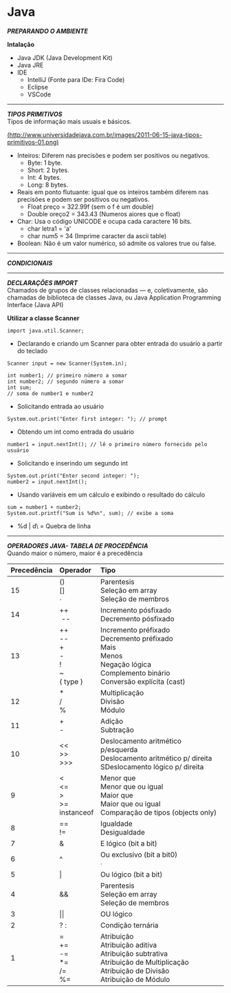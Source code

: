 # Java

***PREPARANDO O AMBIENTE***

**Intalação**
- Java JDK (Java Development Kit)
- Java JRE
- IDE
  - IntelliJ (Fonte para IDe: Fira Code)
  - Eclipse
  - VSCode

---
***TIPOS PRIMITIVOS*** <br>
Tipos de informação mais usuais e básicos.

[(http://www.universidadejava.com.br/images/2011-06-15-java-tipos-primitivos-01.png)](http://www.universidadejava.com.br/images/2011-06-15-java-tipos-primitivos-01.png)

- Inteiros: Diferem nas precisões e podem ser positivos ou negativos. 
  - Byte: 1 byte. 
  - Short: 2 bytes. 
  - Int: 4 bytes.
  - Long: 8 bytes.  
- Reais em ponto flutuante: igual que os inteiros também diferem nas precisões e podem ser positivos ou negativos. 
  - Float preço = 322.99f (sem o f é um double)
  - Double oreço2 = 343.43 (Numeros aiores que o float)
- Char: Usa o código UNICODE e ocupa cada caractere 16 bits.
  - char letra1 = 'a'
  - char num5 = 34 (Imprime caracter da ascii table) 
- Boolean: Não é um valor numérico, só admite os valores true ou false. 

---
***CONDICIONAIS*** <br>


---
***DECLARAÇÕES IMPORT*** <br>
Chamados de grupos de classes relacionadas — e, coletivamente, são chamadas de
biblioteca de classes Java, ou Java Application Programming Interface (Java API)

**Utilizar a classe Scanner**
```
import java.util.Scanner;
```
- Declarando e criando um Scanner para obter entrada do usuário a partir do teclado
```
Scanner input = new Scanner(System.in);

int number1; // primeiro número a somar
int number2; // segundo número a somar
int sum;
// soma de number1 e number2
```
- Solicitando entrada ao usuário
```
System.out.print("Enter first integer: "); // prompt
```
- Obtendo um int como entrada do usuário
```
number1 = input.nextInt(); // lê o primeiro número fornecido pelo usuário
```
- Solicitando e inserindo um segundo int
```
System.out.print("Enter second integer: ");
number2 = input.nextInt();
```
- Usando variáveis em um cálculo e exibindo o resultado do cálculo
```
sum = number1 + number2;
System.out.printf("Sum is %d%n", sum); // exibe a soma
```
- %d | d\ = Quebra de linha

---
***OPERADORES JAVA- TABELA DE PROCEDÊNCIA*** <br>
Quando maior o número, maior é a precedência

| Precedência |  Operador            | Tipo            |
| :---        | :---                 | :---            |
| 15          | ()<br> []<br> ∙      | Parentesis<br> Seleção em array<br> Seleção de membros |
| 14          | ++<br>­­­ --            | Incremento pós­fixado<br> Decremento pós­fixado |
| 13          | ++<br> --<br> +<br> -<br> ­!<br> ~<br> ( type ) | Incremento pré­fixado<br> Decremento pré­fixado<br> Mais<br> Menos<br> Negação lógica<br> Complemento binário<br> Conversão explícita (cast) |
| 12          | *<br> /<br>%         | Multiplicação<br> Divisão<br> Módulo |
| 11          | +<br> ­-              | Adição<br> Subtração |
| 10          | <<<br> >><br> >>>    | Deslocamento aritmético p/esquerda<br> Deslocamento aritmético p/ direita<br> SDeslocamento lógico p/ direita |
| 9           | <<br> <=<br> ><br> >=<br> instanceof | Menor que<br> Menor que ou igual<br> Maior que<br> Maior que ou igual<br> Comparação de tipos (objects only)|
| 8           | ==<br> !=          | Igualdade <br> Desigualdade |
| 7           | &<br>              | E lógico (bit a bit) |
| 6           | ^<br>              | Ou exclusivo (bit a bit0)<br> ∙  |
| 5           | \|<br>             | Ou lógico (bit a bit) |
| 4           | &&                 | Parentesis <br> Seleção em array <br> Seleção de membros |
| 3           | \|\|               | OU lógico |
| 2           | ? :                | Condição ternária |
| 1           | =<br> +=<br> -­=<br> *=<br> /=<br> %= | Atribuição<br> Atribuição aditiva<br> Atribuição subtrativa<br> Atribuição de Multiplicação<br> Atribuição de Divisão<br> Atribuição de Módulo |
